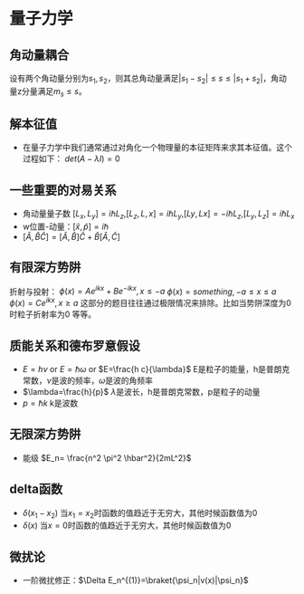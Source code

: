 # 量子力学
## 角动量耦合
设有两个角动量分别为$s_1,s_2$，则其总角动量满足$|s_1-s_2|\leq s\leq |s_1+s_2|$，角动量z分量满足$m_s\leq s$。
## 解本征值
* 在量子力学中我们通常通过对角化一个物理量的本征矩阵来求其本征值。这个过程如下：
$det(A-\lambda I)=0$
## 一些重要的对易关系
* 角动量量子数 $[L_x,L_y]=i\hbar L_z$,$[L_z,L,x]=i\hbar L_y$,$[Ly,Lx]=-i\hbar L_z$,$[L_y,L_z]=i\hbar L_x$
* w位置-动量：$[\hat{x},\hat{p}]=i\hbar$
* $[\hat{A},\hat{B}\hat{C}]=[\hat{A},\hat{B}]\hat{C}+\hat{B}[\hat{A},\hat{C}]$


## 有限深方势阱
折射与投射：
$\phi(x)=Ae^{ikx}+Be^{-ikx},x\leq-a$
$\phi(x)=something,-a\leq x\leq a$
$\phi(x)=Ce^{ikx},x\geq a$
这部分的题目往往通过极限情况来排除。比如当势阱深度为0时粒子折射率为0 等等。

## 质能关系和德布罗意假设
* $E=h\nu$ or $E=\hbar\omega$ or $E=\frac{h c}{\lambda}$ E是粒子的能量，h是普朗克常数，$\nu$是波的频率，$\omega$是波的角频率
* $\lambda=\frac{h}{p}$ $\lambda$是波长，h是普朗克常数，p是粒子的动量
* $p=\hbar k$ k是波数

## 无限深方势阱
* 能级 $E_n= \frac{n^2 \pi^2 \hbar^2}{2mL^2}$

## delta函数
* $\delta(x_1-x_2)$ 当$x_1=x_2$时函数的值趋近于无穷大，其他时候函数值为0
* $\delta(x)$ 当$x=0$时函数的值趋近于无穷大，其他时候函数值为0

## 微扰论
* 一阶微扰修正：$\Delta E_n^{(1)}=\braket{\psi_n|v(x)|\psi_n}$
